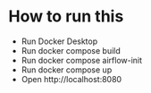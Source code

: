 # How to run this

- Run Docker Desktop
- Run docker compose build
- Run docker compose airflow-init
- Run docker compose up
- Open http://localhost:8080

